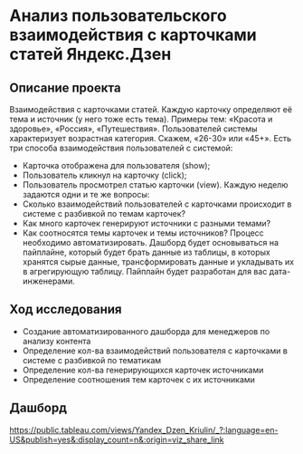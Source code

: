# Анализ пользовательского взаимодействия с карточками статей Яндекс.Дзен
## Описание проекта
Взаимодействия с карточками статей. Каждую карточку определяют её тема и источник (у него тоже есть тема). Примеры тем: «Красота и здоровье», «Россия», «Путешествия».
Пользователей системы характеризует возрастная категория. Скажем, «26-30» или «45+».
Есть три способа взаимодействия пользователей с системой:
 - Карточка отображена для пользователя (show);
 - Пользователь кликнул на карточку (click);
 - Пользователь просмотрел статью карточки (view).
Каждую неделю задаются одни и те же вопросы: 
 - Сколько взаимодействий пользователей с карточками происходит в системе с разбивкой по темам карточек?
 - Как много карточек генерируют источники с разными темами?
 - Как соотносятся темы карточек и темы источников?
Процесс необходимо автоматизировать.
Дашборд будет основываться на пайплайне, который будет брать данные из таблицы, в которых хранятся сырые данные, трансформировать данные и укладывать их в агрегирующую таблицу. Пайплайн будет разработан для вас дата-инженерами.
## Ход исследования
 - Создание автоматизированного дашборда для менеджеров по анализу контента
 - Определение кол-ва взаимодействий пользователя с карточками в системе с разбивкой по тематикам
 - Определение кол-ва генерирующихся карточек источниками
 - Определение соотношения тем карточек с их источниками

## Дашборд

https://public.tableau.com/views/Yandex_Dzen_Kriulin/_?:language=en-US&publish=yes&:display_count=n&:origin=viz_share_link
